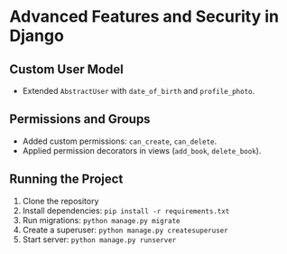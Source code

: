 # Advanced Features and Security in Django

## Custom User Model
- Extended `AbstractUser` with `date_of_birth` and `profile_photo`.

## Permissions and Groups
- Added custom permissions: `can_create`, `can_delete`.
- Applied permission decorators in views (`add_book`, `delete_book`).

## Running the Project
1. Clone the repository
2. Install dependencies: `pip install -r requirements.txt`
3. Run migrations: `python manage.py migrate`
4. Create a superuser: `python manage.py createsuperuser`
5. Start server: `python manage.py runserver`
